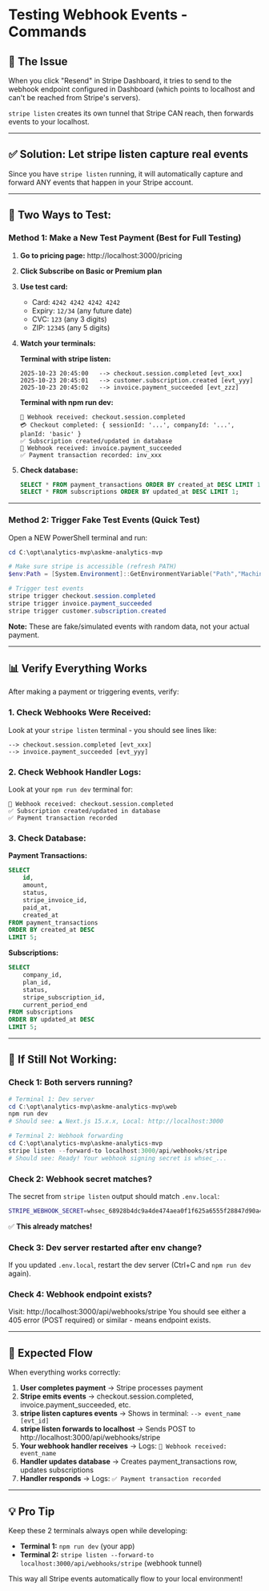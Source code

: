 # Testing Webhook Events - Commands

## 🎯 The Issue
When you click "Resend" in Stripe Dashboard, it tries to send to the webhook endpoint configured in Dashboard (which points to localhost and can't be reached from Stripe's servers).

`stripe listen` creates its own tunnel that Stripe CAN reach, then forwards events to your localhost.

---

## ✅ Solution: Let stripe listen capture real events

Since you have `stripe listen` running, it will automatically capture and forward ANY events that happen in your Stripe account.

---

## 🧪 Two Ways to Test:

### Method 1: Make a New Test Payment (Best for Full Testing)

1. **Go to pricing page:**
   http://localhost:3000/pricing

2. **Click Subscribe on Basic or Premium plan**

3. **Use test card:**
   - Card: `4242 4242 4242 4242`
   - Expiry: `12/34` (any future date)
   - CVC: `123` (any 3 digits)
   - ZIP: `12345` (any 5 digits)

4. **Watch your terminals:**

   **Terminal with stripe listen:**
   ```
   2025-10-23 20:45:00   --> checkout.session.completed [evt_xxx]
   2025-10-23 20:45:01   --> customer.subscription.created [evt_yyy]  
   2025-10-23 20:45:02   --> invoice.payment_succeeded [evt_zzz]
   ```

   **Terminal with npm run dev:**
   ```
   🔔 Webhook received: checkout.session.completed
   💳 Checkout completed: { sessionId: '...', companyId: '...', planId: 'basic' }
   ✅ Subscription created/updated in database
   🔔 Webhook received: invoice.payment_succeeded
   ✅ Payment transaction recorded: inv_xxx
   ```

5. **Check database:**
   ```sql
   SELECT * FROM payment_transactions ORDER BY created_at DESC LIMIT 1;
   SELECT * FROM subscriptions ORDER BY updated_at DESC LIMIT 1;
   ```

---

### Method 2: Trigger Fake Test Events (Quick Test)

Open a NEW PowerShell terminal and run:

```powershell
cd C:\opt\analytics-mvp\askme-analytics-mvp

# Make sure stripe is accessible (refresh PATH)
$env:Path = [System.Environment]::GetEnvironmentVariable("Path","Machine") + ";" + [System.Environment]::GetEnvironmentVariable("Path","User")

# Trigger test events
stripe trigger checkout.session.completed
stripe trigger invoice.payment_succeeded
stripe trigger customer.subscription.created
```

**Note:** These are fake/simulated events with random data, not your actual payment.

---

## 📊 Verify Everything Works

After making a payment or triggering events, verify:

### 1. Check Webhooks Were Received:
Look at your `stripe listen` terminal - you should see lines like:
```
--> checkout.session.completed [evt_xxx]
--> invoice.payment_succeeded [evt_yyy]
```

### 2. Check Webhook Handler Logs:
Look at your `npm run dev` terminal for:
```
🔔 Webhook received: checkout.session.completed
✅ Subscription created/updated in database
✅ Payment transaction recorded
```

### 3. Check Database:

**Payment Transactions:**
```sql
SELECT 
    id,
    amount,
    status,
    stripe_invoice_id,
    paid_at,
    created_at
FROM payment_transactions
ORDER BY created_at DESC
LIMIT 5;
```

**Subscriptions:**
```sql
SELECT 
    company_id,
    plan_id,
    status,
    stripe_subscription_id,
    current_period_end
FROM subscriptions
ORDER BY updated_at DESC
LIMIT 5;
```

---

## 🐛 If Still Not Working:

### Check 1: Both servers running?
```powershell
# Terminal 1: Dev server
cd C:\opt\analytics-mvp\askme-analytics-mvp\web
npm run dev
# Should see: ▲ Next.js 15.x.x, Local: http://localhost:3000

# Terminal 2: Webhook forwarding
cd C:\opt\analytics-mvp\askme-analytics-mvp
stripe listen --forward-to localhost:3000/api/webhooks/stripe
# Should see: Ready! Your webhook signing secret is whsec_...
```

### Check 2: Webhook secret matches?
The secret from `stripe listen` output should match `.env.local`:
```bash
STRIPE_WEBHOOK_SECRET=whsec_68928b4dc9a4de474aea0f1f625a6555f28847d90a4f6af106fa6de9e3e2960b
```
✅ **This already matches!**

### Check 3: Dev server restarted after env change?
If you updated `.env.local`, restart the dev server (Ctrl+C and `npm run dev` again).

### Check 4: Webhook endpoint exists?
Visit: http://localhost:3000/api/webhooks/stripe
You should see either a 405 error (POST required) or similar - means endpoint exists.

---

## 🎉 Expected Flow

When everything works correctly:

1. **User completes payment** → Stripe processes payment
2. **Stripe emits events** → checkout.session.completed, invoice.payment_succeeded, etc.
3. **stripe listen captures events** → Shows in terminal: `--> event_name [evt_id]`
4. **stripe listen forwards to localhost** → Sends POST to http://localhost:3000/api/webhooks/stripe
5. **Your webhook handler receives** → Logs: `🔔 Webhook received: event_name`
6. **Handler updates database** → Creates payment_transactions row, updates subscriptions
7. **Handler responds** → Logs: `✅ Payment transaction recorded`

---

## 💡 Pro Tip

Keep these 2 terminals always open while developing:
- **Terminal 1:** `npm run dev` (your app)
- **Terminal 2:** `stripe listen --forward-to localhost:3000/api/webhooks/stripe` (webhook tunnel)

This way all Stripe events automatically flow to your local environment!
